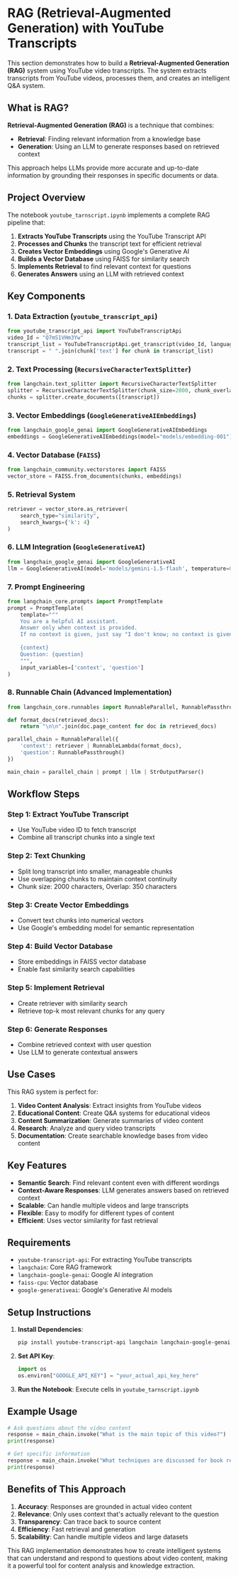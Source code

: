 # RAG (Retrieval-Augmented Generation) with YouTube Transcripts

This section demonstrates how to build a **Retrieval-Augmented Generation (RAG)** system using YouTube video transcripts. The system extracts transcripts from YouTube videos, processes them, and creates an intelligent Q&A system.

## What is RAG?

**Retrieval-Augmented Generation (RAG)** is a technique that combines:
- **Retrieval**: Finding relevant information from a knowledge base
- **Generation**: Using an LLM to generate responses based on retrieved context

This approach helps LLMs provide more accurate and up-to-date information by grounding their responses in specific documents or data.

## Project Overview

The notebook `youtube_tarnscript.ipynb` implements a complete RAG pipeline that:

1. **Extracts YouTube Transcripts** using the YouTube Transcript API
2. **Processes and Chunks** the transcript text for efficient retrieval
3. **Creates Vector Embeddings** using Google's Generative AI
4. **Builds a Vector Database** using FAISS for similarity search
5. **Implements Retrieval** to find relevant context for questions
6. **Generates Answers** using an LLM with retrieved context

## Key Components

### 1. **Data Extraction** (`youtube_transcript_api`)
```python
from youtube_transcript_api import YouTubeTranscriptApi
video_Id = "Q7mS1VHm3Yw"
transcript_list = YouTubeTranscriptApi.get_transcript(video_Id, languages=['en'])
transcript = " ".join(chunk['text'] for chunk in transcript_list)
```

### 2. **Text Processing** (`RecursiveCharacterTextSplitter`)
```python
from langchain.text_splitter import RecursiveCharacterTextSplitter
splitter = RecursiveCharacterTextSplitter(chunk_size=2000, chunk_overlap=350)
chunks = splitter.create_documents([transcript])
```

### 3. **Vector Embeddings** (`GoogleGenerativeAIEmbeddings`)
```python
from langchain_google_genai import GoogleGenerativeAIEmbeddings
embeddings = GoogleGenerativeAIEmbeddings(model="models/embedding-001")
```

### 4. **Vector Database** (`FAISS`)
```python
from langchain_community.vectorstores import FAISS
vector_store = FAISS.from_documents(chunks, embeddings)
```

### 5. **Retrieval System**
```python
retriever = vector_store.as_retriever(
    search_type="similarity", 
    search_kwargs={'k': 4}
)
```

### 6. **LLM Integration** (`GoogleGenerativeAI`)
```python
from langchain_google_genai import GoogleGenerativeAI
llm = GoogleGenerativeAI(model='models/gemini-1.5-flash', temperature=0.5)
```

### 7. **Prompt Engineering**
```python
from langchain_core.prompts import PromptTemplate
prompt = PromptTemplate(
    template="""
    You are a helpful AI assistant.
    Answer only when context is provided.
    If no context is given, just say "I don't know; no context is given."
    
    {context}
    Question: {question}
    """,
    input_variables=['context', 'question']
)
```

### 8. **Runnable Chain** (Advanced Implementation)
```python
from langchain_core.runnables import RunnableParallel, RunnablePassthrough, RunnableLambda

def format_docs(retrieved_docs):
    return "\n\n".join(doc.page_content for doc in retrieved_docs)

parallel_chain = RunnableParallel({
    'context': retriever | RunnableLambda(format_docs),
    'question': RunnablePassthrough()
})

main_chain = parallel_chain | prompt | llm | StrOutputParser()
```

## Workflow Steps

### Step 1: Extract YouTube Transcript
- Use YouTube video ID to fetch transcript
- Combine all transcript chunks into a single text

### Step 2: Text Chunking
- Split long transcript into smaller, manageable chunks
- Use overlapping chunks to maintain context continuity
- Chunk size: 2000 characters, Overlap: 350 characters

### Step 3: Create Vector Embeddings
- Convert text chunks into numerical vectors
- Use Google's embedding model for semantic representation

### Step 4: Build Vector Database
- Store embeddings in FAISS vector database
- Enable fast similarity search capabilities

### Step 5: Implement Retrieval
- Create retriever with similarity search
- Retrieve top-k most relevant chunks for any query

### Step 6: Generate Responses
- Combine retrieved context with user question
- Use LLM to generate contextual answers

## Use Cases

This RAG system is perfect for:

1. **Video Content Analysis**: Extract insights from YouTube videos
2. **Educational Content**: Create Q&A systems for educational videos
3. **Content Summarization**: Generate summaries of video content
4. **Research**: Analyze and query video transcripts
5. **Documentation**: Create searchable knowledge bases from video content

## Key Features

- **Semantic Search**: Find relevant content even with different wordings
- **Context-Aware Responses**: LLM generates answers based on retrieved context
- **Scalable**: Can handle multiple videos and large transcripts
- **Flexible**: Easy to modify for different types of content
- **Efficient**: Uses vector similarity for fast retrieval

## Requirements

- `youtube-transcript-api`: For extracting YouTube transcripts
- `langchain`: Core RAG framework
- `langchain-google-genai`: Google AI integration
- `faiss-cpu`: Vector database
- `google-generativeai`: Google's Generative AI models

## Setup Instructions

1. **Install Dependencies**:
   ```bash
   pip install youtube-transcript-api langchain langchain-google-genai faiss-cpu google-generativeai
   ```

2. **Set API Key**:
   ```python
   import os
   os.environ["GOOGLE_API_KEY"] = "your_actual_api_key_here"
   ```

3. **Run the Notebook**: Execute cells in `youtube_tarnscript.ipynb`

## Example Usage

```python
# Ask questions about the video content
response = main_chain.invoke("What is the main topic of this video?")
print(response)

# Get specific information
response = main_chain.invoke("What techniques are discussed for book recommendations?")
print(response)
```

## Benefits of This Approach

1. **Accuracy**: Responses are grounded in actual video content
2. **Relevance**: Only uses context that's actually relevant to the question
3. **Transparency**: Can trace back to source content
4. **Efficiency**: Fast retrieval and generation
5. **Scalability**: Can handle multiple videos and large datasets

This RAG implementation demonstrates how to create intelligent systems that can understand and respond to questions about video content, making it a powerful tool for content analysis and knowledge extraction.
